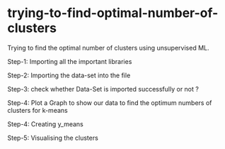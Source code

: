 # trying-to-find-optimal-number-of-clusters
Trying to find the optimal number of clusters using unsupervised ML.

Step-1: Importing all the important libraries

Step-2: Importing the data-set into the file

Step-3: check whether Data-Set is imported successfully or not ?

Step-4: Plot a Graph to show our data to find the optimum numbers of clusters for k-means

Step-4: Creating y_means

Step-5: Visualising the clusters
